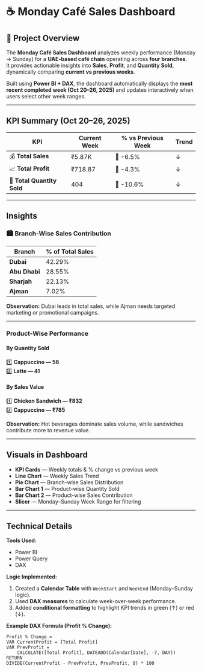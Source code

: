 # ☕ Monday Café Sales Dashboard

## 📘 Project Overview
The **Monday Café Sales Dashboard** analyzes weekly performance (Monday → Sunday) for a **UAE-based café chain** operating across **four branches**.  
It provides actionable insights into **Sales**, **Profit**, and **Quantity Sold**, dynamically comparing **current vs previous weeks**.  

Built using **Power BI + DAX**, the dashboard automatically displays the **most recent completed week (Oct 20–26, 2025)** and updates interactively when users select other week ranges.

---

## KPI Summary (Oct 20–26, 2025)

| KPI | Current Week | % vs Previous Week | Trend |
|------|---------------|--------------------|--------|
| 💰 **Total Sales** | ₹5.87K | 🔻 -6.5% | ↓ |
| 📈 **Total Profit** | ₹718.87 | 🔻 -4.3% | ↓ |
| 🛒 **Total Quantity Sold** | 404 | 🔻 -10.6% | ↓ |

---

## Insights

### 🏙️ Branch-Wise Sales Contribution
| Branch | % of Total Sales |
|---------|------------------|
| **Dubai** | 42.29% |
| **Abu Dhabi** | 28.55% |
| **Sharjah** | 22.13% |
| **Ajman** | 7.02% |

**Observation:** Dubai leads in total sales, while Ajman needs targeted marketing or promotional campaigns.

---

###  Product-Wise Performance

#### By Quantity Sold
1️⃣ **Cappuccino — 56**  
2️⃣ **Latte — 41**

#### By Sales Value
1️⃣ **Chicken Sandwich — ₹832**  
2️⃣ **Cappuccino — ₹785**

**Observation:** Hot beverages dominate sales volume, while sandwiches contribute more to revenue value.

---

## Visuals in Dashboard

- **KPI Cards** — Weekly totals & % change vs previous week  
- **Line Chart** — Weekly Sales Trend  
- **Pie Chart** — Branch-wise Sales Distribution  
- **Bar Chart 1** — Product-wise Quantity Sold  
- **Bar Chart 2** — Product-wise Sales Contribution  
- **Slicer** — Monday–Sunday Week Range for filtering  

---

## Technical Details

**Tools Used:**  
- Power BI  
- Power Query  
- DAX  

**Logic Implemented:**
1. Created a **Calendar Table** with `WeekStart` and `WeekEnd` (Monday–Sunday logic).  
2. Used **DAX measures** to calculate week-over-week performance.  
3. Added **conditional formatting** to highlight KPI trends in green (↑) or red (↓).  

**Example DAX Formula (Profit % Change):**
```DAX
Profit % Change =
VAR CurrentProfit = [Total Profit]
VAR PrevProfit =
    CALCULATE([Total Profit], DATEADD(Calendar[Date], -7, DAY))
RETURN
DIVIDE(CurrentProfit - PrevProfit, PrevProfit, 0) * 100
